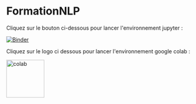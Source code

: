 # FormationNLP

Cliquez sur le bouton ci-dessous pour lancer l'environnement jupyter :

[![Binder](https://mybinder.org/badge_logo.svg)](https://mybinder.org/v2/gh/QuentinFresnel/FormationNLP/master)

Cliquez sur le logo ci dessous pour lancer l'environnement google colab :

<a href="https://colab.research.google.com/github/QuentinFresnel/FormationNLP/blob/dev/Session%202%20-%20embeddings.ipynb">
    <img src="https://cdn-images-1.medium.com/freeze/max/1000/1*Lad06lrjlU9UZgSTHUoyfA.png?q=20" alt="colab" width="100"/>
</a>
